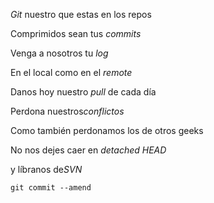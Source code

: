 <p><em>Git</em> nuestro que estas en los repos<br />

Comprimidos sean tus <em>commits</em><br />

Venga a nosotros tu <em>log</em><br />

En el local como en el <em>remote</em><br />

Danos hoy nuestro <em>pull</em> de cada día<br />

Perdona nuestros<em>conflictos</em><br />

Como también perdonamos los de otros geeks<br />

No nos dejes caer en <em>detached HEAD</em><br />

y líbranos de<em>SVN</em><br />

<code>git commit --amend</code></p>
